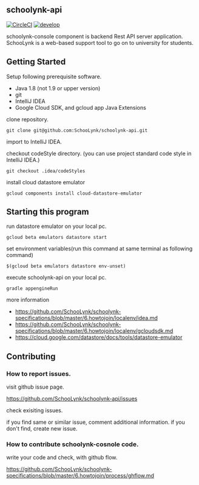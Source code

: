 schoolynk-api
---

[![CircleCI](https://circleci.com/gh/SchooLynk/schoolynk-api.svg?style=shield&circle-token=303fcbb33ba5b57a9ed88b5caf36774efe22d396)](https://circleci.com/gh/SchooLynk/schoolynk-api)
[![develop](https://img.shields.io/badge/host-dev-yellowgreen.svg)](https://api-dot-schoolynk-dev.appspot.com/swagger-ui.html)

schoolynk-console component is backend Rest API server application.
SchooLynk is a web-based support tool to go on to university for students.

## Getting Started

Setup following prerequisite software.
- Java 1.8 (not 1.9 or upper version)
- git
- IntelliJ IDEA
- Google Cloud SDK, and gcloud app Java Extensions

clone repository.

```
git clone git@github.com:SchooLynk/schoolynk-api.git
```

import to IntelliJ IDEA.

checkout codeStyle directory.
(you can use project standard code style in IntelliJ IDEA.)

```
git checkout .idea/codeStyles
```

install cloud datastore emulator

```
gcloud components install cloud-datastore-emulator
```


## Starting this program

run datastore emulator on your local pc.

```
gcloud beta emulators datastore start
```

set environment variables(run this command at same terminal as following command)

```
$(gcloud beta emulators datastore env-unset)
```

execute schoolynk-api on your local pc.

```
gradle appengineRun
```

more information
- https://github.com/SchooLynk/schoolynk-specifications/blob/master/6.howtojoin/localenv/idea.md
- https://github.com/SchooLynk/schoolynk-specifications/blob/master/6.howtojoin/localenv/gcloudsdk.md
- https://cloud.google.com/datastore/docs/tools/datastore-emulator

## Contributing

### How to report issues.

visit github issue page.

https://github.com/SchooLynk/schoolynk-api/issues

check exisiting issues.

if you find same or similar issue, comment additional information.
if you don't find, create new issue.


### How to contribute schoolynk-cosnole code.

write your code and check, with github flow.

https://github.com/SchooLynk/schoolynk-specifications/blob/master/6.howtojoin/process/ghflow.md

